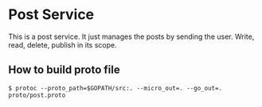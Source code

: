 # Post Service
This is a post service. It just manages the posts by sending the user. Write, read, delete, publish in its scope. 


## How to build proto file
```
$ protoc --proto_path=$GOPATH/src:. --micro_out=. --go_out=. proto/post.proto
```